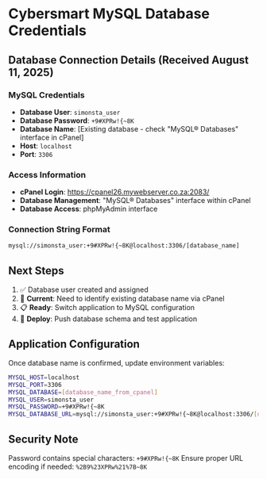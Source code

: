 # Cybersmart MySQL Database Credentials

## Database Connection Details (Received August 11, 2025)

### MySQL Credentials
- **Database User**: `simonsta_user`
- **Database Password**: `+9#XPRw!{~8K`
- **Database Name**: [Existing database - check "MySQL® Databases" interface in cPanel]
- **Host**: `localhost`
- **Port**: `3306`

### Access Information
- **cPanel Login**: https://cpanel26.mywebserver.co.za:2083/
- **Database Management**: "MySQL® Databases" interface within cPanel
- **Database Access**: phpMyAdmin interface

### Connection String Format
```bash
mysql://simonsta_user:+9#XPRw!{~8K@localhost:3306/[database_name]
```

## Next Steps
1. ✅ Database user created and assigned
2. 🔄 **Current**: Need to identify existing database name via cPanel
3. 📋 **Ready**: Switch application to MySQL configuration
4. 🚀 **Deploy**: Push database schema and test application

## Application Configuration
Once database name is confirmed, update environment variables:
```bash
MYSQL_HOST=localhost
MYSQL_PORT=3306
MYSQL_DATABASE=[database_name_from_cpanel]
MYSQL_USER=simonsta_user
MYSQL_PASSWORD=+9#XPRw!{~8K
MYSQL_DATABASE_URL=mysql://simonsta_user:+9#XPRw!{~8K@localhost:3306/[database_name]
```

## Security Note
Password contains special characters: `+9#XPRw!{~8K`
Ensure proper URL encoding if needed: `%2B9%23XPRw%21%7B~8K`